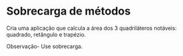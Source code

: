 # Sobrecarga de métodos
Cria uma aplicação que calcula a área dos 3 quadriláteros notáveis: quadrado, retângulo e trapézio.

Observação- Use sobrecarga.
